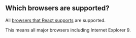 ## Which browsers are supported?

All [browsers that React supports](https://reactjs.org/docs/react-dom.html#browser-support) are supported.

This means all major browsers including Internet Explorer 9.

